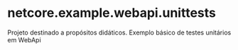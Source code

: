 # netcore.example.webapi.unittests
Projeto destinado a propósitos didáticos. Exemplo básico de testes unitários em WebApi 
